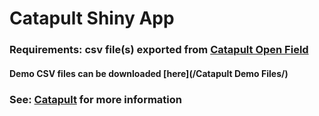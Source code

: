 # Catapult Shiny App

### Requirements: csv file(s) exported from [Catapult Open Field](https://openfield.catapultsports.com/)
#### Demo CSV files can be downloaded [here](/Catapult Demo Files/)
### See: [Catapult](https://www.catapultsports.com/) for more information
